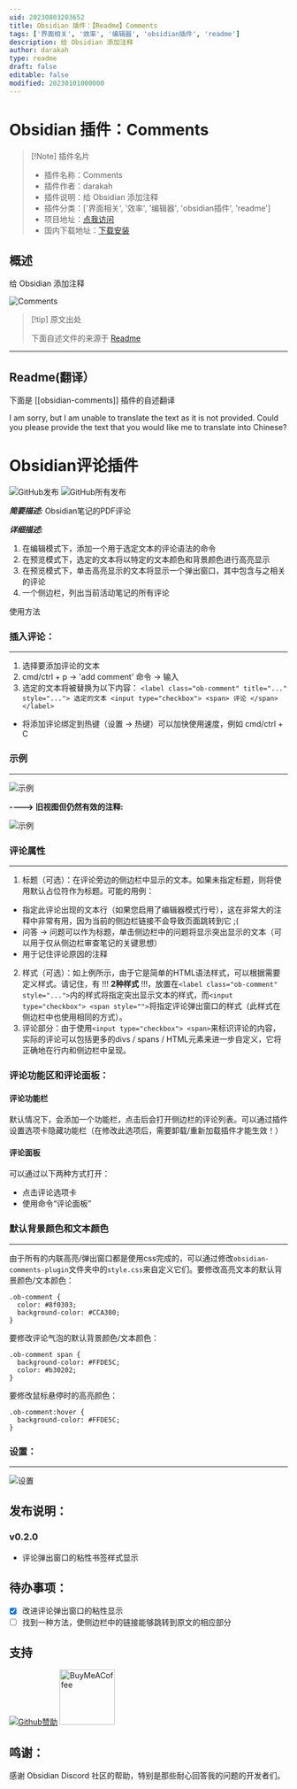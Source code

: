 ```yaml
---
uid: 20230803203652
title: Obsidian 插件：【Readme】Comments
tags: ['界面相关', '效率', '编辑器', 'obsidian插件', 'readme']
description: 给 Obsidian 添加注释
author: darakah
type: readme
draft: false
editable: false
modified: 20230101000000
---
```


# Obsidian 插件：Comments

> [!Note] 插件名片
> - 插件名称：Comments
> - 插件作者：darakah
> - 插件说明：给 Obsidian 添加注释
> - 插件分类：['界面相关', '效率', '编辑器', 'obsidian插件', 'readme']
> - 项目地址：[点我访问](https://github.com/Darakah/obsidian-comments-plugin)
> - 国内下载地址：[下载安装](https://pkmer.cn/products/plugin/pluginMarket/?obsidian-comments)

## 概述

给 Obsidian 添加注释

![Comments](https://cdn.pkmer.cn/covers/obsidian-comments.png!pkmer)

> [!tip] 原文出处
> 
>下面自述文件的来源于 [Readme](https://ghproxy.net/https://raw.githubusercontent.com/Darakah/obsidian-comments-plugin/main/README.md)
> 

---

## Readme(翻译）

下面是 [[obsidian-comments]] 插件的自述翻译


I am sorry, but I am unable to translate the text as it is not provided. Could you please provide the text that you would like me to translate into Chinese?
# Obsidian评论插件
![GitHub发布](https://img.shields.io/github/v/release/Darakah/obsidian-comments-plugin)
![GitHub所有发布](https://img.shields.io/github/downloads/Darakah/obsidian-comments-plugin/total)

**_简要描述:_** Obsidian笔记的PDF评论

**_详细描述:_**
1. 在编辑模式下，添加一个用于选定文本的评论语法的命令
2. 在预览模式下，选定的文本将以特定的文本颜色和背景颜色进行高亮显示
3. 在预览模式下，单击高亮显示的文本将显示一个弹出窗口，其中包含与之相关的评论
4. 一个侧边栏，列出当前活动笔记的所有评论

使用方法

### 插入评论：
----

1. 选择要添加评论的文本
2. cmd/ctrl + p -> 'add comment' 命令 -> 输入
3. 选定的文本将被替换为以下内容：
```<label class="ob-comment" title="..." style="..."> 选定的文本 <input type="checkbox"> <span> 评论 </span></label>```
- 将添加评论绑定到热键（设置 -> 热键）可以加快使用速度，例如 cmd/ctrl + C

### 示例
----

![示例](https://raw.githubusercontent.com/Darakah/obsidian-comments-plugin/main/images/example_2.png)

**----> 旧视图但仍然有效的注释:**

![示例](https://raw.githubusercontent.com/Darakah/obsidian-comments-plugin/main/images/example_1.png)

### 评论属性
----
1. 标题（可选）：在评论旁边的侧边栏中显示的文本。如果未指定标题，则将使用默认占位符作为标题。可能的用例：
  - 指定此评论出现的文本行（如果您启用了编辑器模式行号），这在非常大的注释中非常有用，因为当前的侧边栏链接不会导致页面跳转到它 ;(
  - 问答 -> 问题可以作为标题，单击侧边栏中的问题将显示突出显示的文本（可以用于仅从侧边栏审查笔记的关键思想）
  - 用于记住评论原因的注释
2. 样式（可选）：如上例所示，由于它是简单的HTML语法样式，可以根据需要定义样式。请记住，有 !!! **2种样式** !!!，放置在```<label class="ob-comment" style="...">```内的样式将指定突出显示文本的样式，而```<input type="checkbox"> <span style="">```将指定评论弹出窗口的样式（此样式在侧边栏中也使用相同的方式）。
3. 评论部分：由于使用```<input type="checkbox"> <span>```来标识评论的内容，实际的评论可以包括更多的divs / spans / HTML元素来进一步自定义，它将正确地在行内和侧边栏中呈现。

### 评论功能区和评论面板：

#### 评论功能栏
默认情况下，会添加一个功能栏，点击后会打开侧边栏的评论列表。可以通过插件设置选项卡隐藏功能栏（在修改此选项后，需要卸载/重新加载插件才能生效！）

#### 评论面板
可以通过以下两种方式打开：
- 点击评论选项卡
- 使用命令“评论面板”

### 默认背景颜色和文本颜色
----
由于所有的内联高亮/弹出窗口都是使用css完成的，可以通过修改`obsidian-comments-plugin`文件夹中的`style.css`来自定义它们。要修改高亮文本的默认背景颜色/文本颜色：

```
.ob-comment {
  color: #8f0303;
  background-color: #CCA300;
}
```
要修改评论气泡的默认背景颜色/文本颜色：

```
.ob-comment span {
  background-color: #FFDE5C;
  color: #b30202;
}
```

要修改鼠标悬停时的高亮颜色：
```
.ob-comment:hover {
  background-color: #FFDE5C;
}
```

### 设置：
----
![设置](https://raw.githubusercontent.com/Darakah/obsidian-comments-plugin/main/settings.png)

## 发布说明：

### v0.2.0
- 评论弹出窗口的粘性书签样式显示

## 待办事项：
- [x] 改进评论弹出窗口的粘性显示
- [ ] 找到一种方法，使侧边栏中的链接能够跳转到原文的相应部分

## 支持

[![Github赞助](https://raw.githubusercontent.com/Darakah/Darakah/e0fe245eaef23cb4a5f19fe9a09a9df0c0cdc8e1/icons/github_sponsor_btn.svg)](https://github.com/sponsors/Darakah) [<img src="https://cdn.buymeacoffee.com/buttons/v2/default-yellow.png" alt="BuyMeACoffee" width="100">](https://www.buymeacoffee.com/darakah)

## 鸣谢：
感谢 Obsidian Discord 社区的帮助，特别是那些耐心回答我的问题的开发者们。



